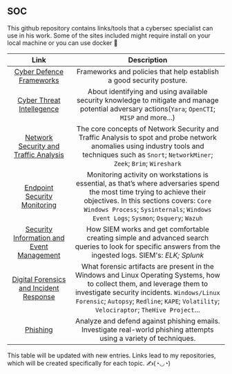 ## SOC

This github repository contains links/tools that a cybersec specialist can use in his work. Some of the sites included might require install on your local machine or you can use docker 🐳

|Link        | Description           |
|:-------------:|:------------:| 
| [Cyber Defence Frameworks](https://github.com/AM1RKA/SOC-Analyst/tree/main/Cyber%20Defence%20Frameworks)   | Frameworks and policies that help establish a good security posture. | 
| [Cyber Threat Intellegence](https://github.com/AM1RKA/SOC-Analyst/tree/main/Cyber%20Threat%20Intellegence)  | About identifying and using available security knowledge to mitigate and manage potential adversary actions(`Yara`; `OpenCTI`; `MISP` and more...) |
| [Network Security and Traffic Analysis](https://github.com/AM1RKA/SOC-Analyst/tree/main/Network%20Security%20and%20Traffic%20Analysis)  | The core concepts of Network Security and Traffic Analysis to spot and probe network anomalies using industry tools and techniques such as `Snort`; `NetworkMiner`; `Zeek`; `Brim`; `Wireshark` |
| [Endpoint Security Monitoring](https://github.com/AM1RKA/SOC-Analyst/tree/main/Endpoint%20Security%20Monitoring)  | Monitoring activity on workstations is essential, as that’s where adversaries spend the most time trying to achieve their objectives. In this sections covers: `Core Windows Process`; `Sysinternals`; `Windows Event Logs`; `Sysmon`; `Osquery`; `Wazuh` | 
| [Security Information and Event Management](https://github.com/AM1RKA/SOC-Analyst/tree/main/Security%20Information%20and%20Event%20Management)   | How SIEM works and get comfortable creating simple and advanced search queries to look for specific answers from the ingested logs. SIEM's: _ELK; Splunk_ | 
| [Digital Forensics and Incident Response](https://github.com/AM1RKA/SOC-Analyst/tree/main/Digital%20Forensics%20and%20Incident%20Response) | What forensic artifacts are present in the Windows and Linux Operating Systems, how to collect them, and leverage them to investigate security incidents. `Windows/Linux Forensic`; `Autopsy`; `Redline`; `KAPE`; `Volatility`; `Velociraptor`; `TheHive Project`... |
| [Phishing](https://github.com/AM1RKA/SOC-Analyst/tree/main/Phishing) | Analyze and defend against phishing emails. Investigate real-world phishing attempts using a variety of techniques. |

This table will be updated with new entries. Links lead to my repositories, which will be created specifically for each topic. ✍(◔◡◔)

